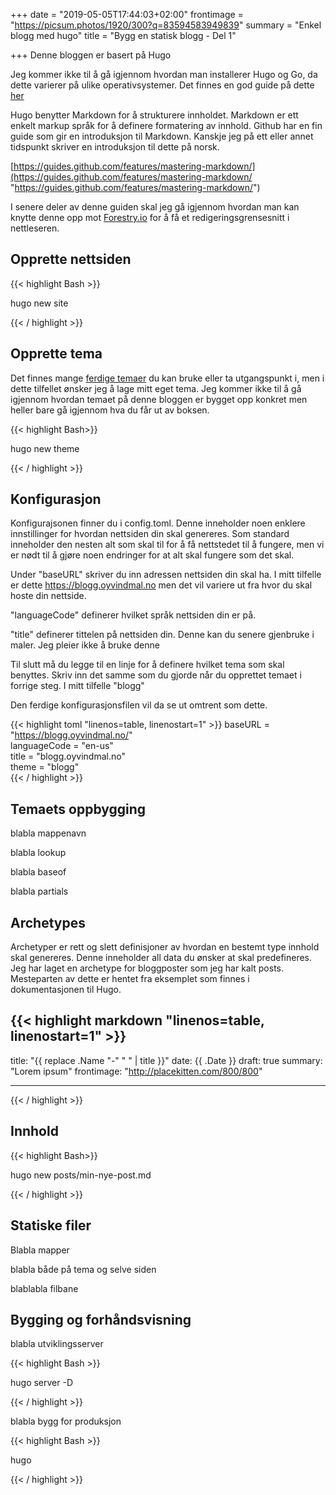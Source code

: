 +++
date = "2019-05-05T17:44:03+02:00"
frontimage = "https://picsum.photos/1920/300?q=83594583949839"
summary = "Enkel blogg med hugo"
title = "Bygg en statisk blogg - Del 1"

+++
Denne bloggen er basert på Hugo

Jeg kommer ikke til å gå igjennom hvordan man installerer Hugo og Go, da dette varierer på ulike operativsystemer. Det finnes en god guide på dette [her](https://gohugo.io/getting-started/installing/)

Hugo benytter Markdown for å strukturere innholdet. Markdown er ett enkelt markup språk for å definere formatering av innhold. Github har en fin guide som gir en introduksjon til Markdown. Kanskje jeg på ett eller annet tidspunkt skriver en introduksjon til dette på norsk.

[https://guides.github.com/features/mastering-markdown/](https://guides.github.com/features/mastering-markdown/ "https://guides.github.com/features/mastering-markdown/")

I senere deler av denne guiden skal jeg gå igjennom hvordan man kan knytte denne opp mot [Forestry.io](https://www.forestry.io) for å få et redigeringsgrensesnitt i nettleseren.

## Opprette nettsiden

{{< highlight Bash >}}

hugo new site <Ditt navn>

{{< / highlight >}}

## Opprette tema

Det finnes mange [ferdige temaer](https://themes.gohugo.io/) du kan bruke eller ta utgangspunkt i, men i dette tilfellet ønsker jeg å lage mitt eget tema. Jeg kommer ikke til å gå igjennom hvordan temaet på denne bloggen er bygget opp konkret men heller bare gå igjennom hva du får ut av boksen.

{{< highlight Bash>}}

hugo new theme <Ditt tema>

{{< / highlight >}}

## Konfigurasjon

Konfigurajsonen finner du i config.toml. Denne inneholder noen enklere innstillinger for hvordan nettsiden din skal genereres. Som standard inneholder den nesten alt som skal til for å få nettstedet til å fungere, men vi er nødt til å gjøre noen endringer for at alt skal fungere som det skal.

Under "baseURL" skriver du inn adressen nettsiden din skal ha. I mitt tilfelle er dette https://blogg.oyvindmal.no men det vil variere ut fra hvor du skal hoste din nettside.

"languageCode" definerer hvilket språk nettsiden din er på. 

"title" definerer tittelen på nettsiden din. Denne kan du senere gjenbruke i maler. Jeg pleier ikke å bruke denne

Til slutt må du legge til en linje for å definere hvilket tema som skal benyttes. Skriv inn det samme som du gjorde når du opprettet temaet i forrige steg. I mitt tilfelle "blogg"

Den ferdige konfigurasjonsfilen vil da se ut omtrent som dette.

{{< highlight toml "linenos=table, linenostart=1" >}}
baseURL = "https://blogg.oyvindmal.no/"  
languageCode = "en-us"  
title = "blogg.oyvindmal.no"  
theme = "blogg"  
{{< / highlight >}}

## Temaets oppbygging

blabla mappenavn

blabla lookup

blabla baseof

blabla partials

## Archetypes

Archetyper er rett og slett definisjoner av hvordan en bestemt type innhold skal genereres. Denne inneholder all data du ønsker at skal predefineres. Jeg har laget en archetype for bloggposter som jeg har kalt posts. Mesteparten av dette er hentet fra eksemplet som finnes i dokumentasjonen til Hugo.

{{< highlight markdown "linenos=table, linenostart=1" >}}
---
title: "{{ replace .Name "-" " " | title }}"
date: {{ .Date }}
draft: true
summary: "Lorem ipsum"
frontimage: "http://placekitten.com/800/800"

---

{{< / highlight >}}

## Innhold

{{< highlight Bash>}}

hugo new posts/min-nye-post.md

{{< / highlight >}}

## Statiske filer

Blabla mapper

blabla både på tema og selve siden

blablabla filbane

## Bygging og forhåndsvisning

blabla utviklingsserver

{{< highlight Bash >}}

hugo server -D

{{< / highlight >}}

blabla bygg for produksjon

{{< highlight Bash >}}

hugo

{{< / highlight >}}
